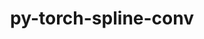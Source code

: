 ---
title: "py-torch-spline-conv"
layout: cache
categories: [package, develop]
meta: {"versions": ["1.2.0"], "compilers": ["apple-clang@=15.0.0", "gcc@=11.3.0", "gcc@=11.4.0"], "oss": ["ubuntu22.04", "ventura"], "platforms": ["darwin", "linux"], "targets": ["aarch64", "x86_64_v3"], "stacks": ["ml-darwin-aarch64-mps", "ml-linux-x86_64-cpu", "ml-linux-x86_64-cuda", "root"], "num_specs": 62, "num_specs_by_stack": {"ml-darwin-aarch64-mps": 15, "root": 62, "ml-linux-x86_64-cuda": 24, "ml-linux-x86_64-cpu": 23}}
spec_details: [{"hash": "paegbbxqz2jth5u4cagnywui3badpupq", "compiler": "apple-clang@=15.0.0", "versions": ["1.2.0"], "os": "ventura", "platform": "darwin", "target": "aarch64", "variants": ["build_system=python_pip", "~cuda"], "stacks": ["ml-darwin-aarch64-mps", "root"], "size": "-", "tarball": "https://binaries.spack.io/develop/build_cache/darwin-ventura-aarch64/apple-clang-15.0.0/py-torch-spline-conv-1.2.0/darwin-ventura-aarch64-apple-clang-15.0.0-py-torch-spline-conv-1.2.0-paegbbxqz2jth5u4cagnywui3badpupq.spack"}, {"hash": "4xdxoe2uzcb2cjwj6lo2faqpxtksydh6", "compiler": "apple-clang@=15.0.0", "versions": ["1.2.0"], "os": "ventura", "platform": "darwin", "target": "aarch64", "variants": ["build_system=python_pip", "~cuda"], "stacks": ["ml-darwin-aarch64-mps", "root"], "size": "-", "tarball": "https://binaries.spack.io/develop/build_cache/darwin-ventura-aarch64/apple-clang-15.0.0/py-torch-spline-conv-1.2.0/darwin-ventura-aarch64-apple-clang-15.0.0-py-torch-spline-conv-1.2.0-4xdxoe2uzcb2cjwj6lo2faqpxtksydh6.spack"}, {"hash": "3jnrfgorgjjyq4cglr3ylqe6bxf43cl6", "compiler": "apple-clang@=15.0.0", "versions": ["1.2.0"], "os": "ventura", "platform": "darwin", "target": "aarch64", "variants": ["build_system=python_pip", "~cuda"], "stacks": ["ml-darwin-aarch64-mps", "root"], "size": "-", "tarball": "https://binaries.spack.io/develop/build_cache/darwin-ventura-aarch64/apple-clang-15.0.0/py-torch-spline-conv-1.2.0/darwin-ventura-aarch64-apple-clang-15.0.0-py-torch-spline-conv-1.2.0-3jnrfgorgjjyq4cglr3ylqe6bxf43cl6.spack"}, {"hash": "ro5p5h22w2uacmgqjawcshptt73rxbrj", "compiler": "apple-clang@=15.0.0", "versions": ["1.2.0"], "os": "ventura", "platform": "darwin", "target": "aarch64", "variants": ["build_system=python_pip", "~cuda"], "stacks": ["ml-darwin-aarch64-mps", "root"], "size": "-", "tarball": "https://binaries.spack.io/develop/build_cache/darwin-ventura-aarch64/apple-clang-15.0.0/py-torch-spline-conv-1.2.0/darwin-ventura-aarch64-apple-clang-15.0.0-py-torch-spline-conv-1.2.0-ro5p5h22w2uacmgqjawcshptt73rxbrj.spack"}, {"hash": "luhoo6boubbsaet7jz54xk2fswvbqgrg", "compiler": "apple-clang@=15.0.0", "versions": ["1.2.0"], "os": "ventura", "platform": "darwin", "target": "aarch64", "variants": ["build_system=python_pip", "~cuda"], "stacks": ["ml-darwin-aarch64-mps", "root"], "size": "-", "tarball": "https://binaries.spack.io/develop/build_cache/darwin-ventura-aarch64/apple-clang-15.0.0/py-torch-spline-conv-1.2.0/darwin-ventura-aarch64-apple-clang-15.0.0-py-torch-spline-conv-1.2.0-luhoo6boubbsaet7jz54xk2fswvbqgrg.spack"}, {"hash": "r7imfdkaq3xdyy44hwz3yvexej63x7a3", "compiler": "apple-clang@=15.0.0", "versions": ["1.2.0"], "os": "ventura", "platform": "darwin", "target": "aarch64", "variants": ["build_system=python_pip", "~cuda"], "stacks": ["ml-darwin-aarch64-mps", "root"], "size": "-", "tarball": "https://binaries.spack.io/develop/build_cache/darwin-ventura-aarch64/apple-clang-15.0.0/py-torch-spline-conv-1.2.0/darwin-ventura-aarch64-apple-clang-15.0.0-py-torch-spline-conv-1.2.0-r7imfdkaq3xdyy44hwz3yvexej63x7a3.spack"}, {"hash": "ugecqp2esbp2lgj5fck35wemknmcsqa3", "compiler": "apple-clang@=15.0.0", "versions": ["1.2.0"], "os": "ventura", "platform": "darwin", "target": "aarch64", "variants": ["build_system=python_pip", "~cuda"], "stacks": ["ml-darwin-aarch64-mps", "root"], "size": "-", "tarball": "https://binaries.spack.io/develop/build_cache/darwin-ventura-aarch64/apple-clang-15.0.0/py-torch-spline-conv-1.2.0/darwin-ventura-aarch64-apple-clang-15.0.0-py-torch-spline-conv-1.2.0-ugecqp2esbp2lgj5fck35wemknmcsqa3.spack"}, {"hash": "w4lxy5qeijpt4r6vdwgrg7vijehgcc3z", "compiler": "apple-clang@=15.0.0", "versions": ["1.2.0"], "os": "ventura", "platform": "darwin", "target": "aarch64", "variants": ["build_system=python_pip", "~cuda"], "stacks": ["ml-darwin-aarch64-mps", "root"], "size": "-", "tarball": "https://binaries.spack.io/develop/build_cache/darwin-ventura-aarch64/apple-clang-15.0.0/py-torch-spline-conv-1.2.0/darwin-ventura-aarch64-apple-clang-15.0.0-py-torch-spline-conv-1.2.0-w4lxy5qeijpt4r6vdwgrg7vijehgcc3z.spack"}, {"hash": "u3izcszflotjr6q7qgzv7ak67n5fzd25", "compiler": "apple-clang@=15.0.0", "versions": ["1.2.0"], "os": "ventura", "platform": "darwin", "target": "aarch64", "variants": ["build_system=python_pip", "~cuda"], "stacks": ["ml-darwin-aarch64-mps", "root"], "size": "-", "tarball": "https://binaries.spack.io/develop/build_cache/darwin-ventura-aarch64/apple-clang-15.0.0/py-torch-spline-conv-1.2.0/darwin-ventura-aarch64-apple-clang-15.0.0-py-torch-spline-conv-1.2.0-u3izcszflotjr6q7qgzv7ak67n5fzd25.spack"}, {"hash": "4lf3p7h6f5lfkc4edyq5zifgh6vc257q", "compiler": "apple-clang@=15.0.0", "versions": ["1.2.0"], "os": "ventura", "platform": "darwin", "target": "aarch64", "variants": ["build_system=python_pip", "~cuda"], "stacks": ["ml-darwin-aarch64-mps", "root"], "size": "-", "tarball": "https://binaries.spack.io/develop/build_cache/darwin-ventura-aarch64/apple-clang-15.0.0/py-torch-spline-conv-1.2.0/darwin-ventura-aarch64-apple-clang-15.0.0-py-torch-spline-conv-1.2.0-4lf3p7h6f5lfkc4edyq5zifgh6vc257q.spack"}, {"hash": "dsw5odmfzjfuhumacc5b27u7i6vx6lqb", "compiler": "apple-clang@=15.0.0", "versions": ["1.2.0"], "os": "ventura", "platform": "darwin", "target": "aarch64", "variants": ["build_system=python_pip", "~cuda"], "stacks": ["ml-darwin-aarch64-mps", "root"], "size": "-", "tarball": "https://binaries.spack.io/develop/build_cache/darwin-ventura-aarch64/apple-clang-15.0.0/py-torch-spline-conv-1.2.0/darwin-ventura-aarch64-apple-clang-15.0.0-py-torch-spline-conv-1.2.0-dsw5odmfzjfuhumacc5b27u7i6vx6lqb.spack"}, {"hash": "ythrmdja64zc67amdrcwjjlkkdqyeoy7", "compiler": "apple-clang@=15.0.0", "versions": ["1.2.0"], "os": "ventura", "platform": "darwin", "target": "aarch64", "variants": ["build_system=python_pip", "~cuda"], "stacks": ["ml-darwin-aarch64-mps", "root"], "size": "-", "tarball": "https://binaries.spack.io/develop/build_cache/darwin-ventura-aarch64/apple-clang-15.0.0/py-torch-spline-conv-1.2.0/darwin-ventura-aarch64-apple-clang-15.0.0-py-torch-spline-conv-1.2.0-ythrmdja64zc67amdrcwjjlkkdqyeoy7.spack"}, {"hash": "hd3lldq7m4bmyvunpawl7mwxpvlyakq5", "compiler": "apple-clang@=15.0.0", "versions": ["1.2.0"], "os": "ventura", "platform": "darwin", "target": "aarch64", "variants": ["build_system=python_pip", "~cuda"], "stacks": ["ml-darwin-aarch64-mps", "root"], "size": "-", "tarball": "https://binaries.spack.io/develop/build_cache/darwin-ventura-aarch64/apple-clang-15.0.0/py-torch-spline-conv-1.2.0/darwin-ventura-aarch64-apple-clang-15.0.0-py-torch-spline-conv-1.2.0-hd3lldq7m4bmyvunpawl7mwxpvlyakq5.spack"}, {"hash": "lzeslxmxmrc7vbet4wusqcjldcb347xx", "compiler": "apple-clang@=15.0.0", "versions": ["1.2.0"], "os": "ventura", "platform": "darwin", "target": "aarch64", "variants": ["build_system=python_pip", "~cuda"], "stacks": ["ml-darwin-aarch64-mps", "root"], "size": "-", "tarball": "https://binaries.spack.io/develop/build_cache/darwin-ventura-aarch64/apple-clang-15.0.0/py-torch-spline-conv-1.2.0/darwin-ventura-aarch64-apple-clang-15.0.0-py-torch-spline-conv-1.2.0-lzeslxmxmrc7vbet4wusqcjldcb347xx.spack"}, {"hash": "bqmdspovt2wtxbjqljzqvik43jb7da6y", "compiler": "apple-clang@=15.0.0", "versions": ["1.2.0"], "os": "ventura", "platform": "darwin", "target": "aarch64", "variants": ["build_system=python_pip", "~cuda"], "stacks": ["ml-darwin-aarch64-mps", "root"], "size": "-", "tarball": "https://binaries.spack.io/develop/build_cache/darwin-ventura-aarch64/apple-clang-15.0.0/py-torch-spline-conv-1.2.0/darwin-ventura-aarch64-apple-clang-15.0.0-py-torch-spline-conv-1.2.0-bqmdspovt2wtxbjqljzqvik43jb7da6y.spack"}, {"hash": "r6s3lb6o3imtwky5liio6v47k2saqjz2", "compiler": "gcc@=11.3.0", "versions": ["1.2.0"], "os": "ubuntu22.04", "platform": "linux", "target": "x86_64_v3", "variants": ["build_system=python_pip", "+cuda"], "stacks": ["ml-linux-x86_64-cuda", "root"], "size": "-", "tarball": "https://binaries.spack.io/develop/build_cache/linux-ubuntu22.04-x86_64_v3/gcc-11.3.0/py-torch-spline-conv-1.2.0/linux-ubuntu22.04-x86_64_v3-gcc-11.3.0-py-torch-spline-conv-1.2.0-r6s3lb6o3imtwky5liio6v47k2saqjz2.spack"}, {"hash": "wel5yk24z6jwbyn7w52xfrglm5o42ejz", "compiler": "gcc@=11.3.0", "versions": ["1.2.0"], "os": "ubuntu22.04", "platform": "linux", "target": "x86_64_v3", "variants": ["build_system=python_pip", "~cuda"], "stacks": ["root", "ml-linux-x86_64-cpu"], "size": "-", "tarball": "https://binaries.spack.io/develop/build_cache/linux-ubuntu22.04-x86_64_v3/gcc-11.3.0/py-torch-spline-conv-1.2.0/linux-ubuntu22.04-x86_64_v3-gcc-11.3.0-py-torch-spline-conv-1.2.0-wel5yk24z6jwbyn7w52xfrglm5o42ejz.spack"}, {"hash": "xjzghnr3ztvaf5otlwinquvvv7owjwul", "compiler": "gcc@=11.3.0", "versions": ["1.2.0"], "os": "ubuntu22.04", "platform": "linux", "target": "x86_64_v3", "variants": ["build_system=python_pip", "~cuda"], "stacks": ["root", "ml-linux-x86_64-cpu"], "size": "-", "tarball": "https://binaries.spack.io/develop/build_cache/linux-ubuntu22.04-x86_64_v3/gcc-11.3.0/py-torch-spline-conv-1.2.0/linux-ubuntu22.04-x86_64_v3-gcc-11.3.0-py-torch-spline-conv-1.2.0-xjzghnr3ztvaf5otlwinquvvv7owjwul.spack"}, {"hash": "i3pk36bydfrjo2ncvhlglj7bf4lunurd", "compiler": "gcc@=11.3.0", "versions": ["1.2.0"], "os": "ubuntu22.04", "platform": "linux", "target": "x86_64_v3", "variants": ["build_system=python_pip", "+cuda"], "stacks": ["ml-linux-x86_64-cuda", "root"], "size": "-", "tarball": "https://binaries.spack.io/develop/build_cache/linux-ubuntu22.04-x86_64_v3/gcc-11.3.0/py-torch-spline-conv-1.2.0/linux-ubuntu22.04-x86_64_v3-gcc-11.3.0-py-torch-spline-conv-1.2.0-i3pk36bydfrjo2ncvhlglj7bf4lunurd.spack"}, {"hash": "zmf5e6to73ojf52mge45tixjkgmiqxes", "compiler": "gcc@=11.3.0", "versions": ["1.2.0"], "os": "ubuntu22.04", "platform": "linux", "target": "x86_64_v3", "variants": ["build_system=python_pip", "+cuda"], "stacks": ["ml-linux-x86_64-cuda", "root"], "size": "-", "tarball": "https://binaries.spack.io/develop/build_cache/linux-ubuntu22.04-x86_64_v3/gcc-11.3.0/py-torch-spline-conv-1.2.0/linux-ubuntu22.04-x86_64_v3-gcc-11.3.0-py-torch-spline-conv-1.2.0-zmf5e6to73ojf52mge45tixjkgmiqxes.spack"}, {"hash": "aybyn7e6uq4axcejh4xei2zzp43iviwg", "compiler": "gcc@=11.3.0", "versions": ["1.2.0"], "os": "ubuntu22.04", "platform": "linux", "target": "x86_64_v3", "variants": ["build_system=python_pip", "~cuda"], "stacks": ["root", "ml-linux-x86_64-cpu"], "size": "-", "tarball": "https://binaries.spack.io/develop/build_cache/linux-ubuntu22.04-x86_64_v3/gcc-11.3.0/py-torch-spline-conv-1.2.0/linux-ubuntu22.04-x86_64_v3-gcc-11.3.0-py-torch-spline-conv-1.2.0-aybyn7e6uq4axcejh4xei2zzp43iviwg.spack"}, {"hash": "smctjvvyfsaiyyw5plvdm6eygovj6ecg", "compiler": "gcc@=11.3.0", "versions": ["1.2.0"], "os": "ubuntu22.04", "platform": "linux", "target": "x86_64_v3", "variants": ["build_system=python_pip", "+cuda"], "stacks": ["ml-linux-x86_64-cuda", "root"], "size": "-", "tarball": "https://binaries.spack.io/develop/build_cache/linux-ubuntu22.04-x86_64_v3/gcc-11.3.0/py-torch-spline-conv-1.2.0/linux-ubuntu22.04-x86_64_v3-gcc-11.3.0-py-torch-spline-conv-1.2.0-smctjvvyfsaiyyw5plvdm6eygovj6ecg.spack"}, {"hash": "ycn7jd23pobzff6wxzfdtf34qf2dxkye", "compiler": "gcc@=11.3.0", "versions": ["1.2.0"], "os": "ubuntu22.04", "platform": "linux", "target": "x86_64_v3", "variants": ["build_system=python_pip", "+cuda"], "stacks": ["ml-linux-x86_64-cuda", "root"], "size": "-", "tarball": "https://binaries.spack.io/develop/build_cache/linux-ubuntu22.04-x86_64_v3/gcc-11.3.0/py-torch-spline-conv-1.2.0/linux-ubuntu22.04-x86_64_v3-gcc-11.3.0-py-torch-spline-conv-1.2.0-ycn7jd23pobzff6wxzfdtf34qf2dxkye.spack"}, {"hash": "owc75ms5uqfa6x554z34fjagovm6cizb", "compiler": "gcc@=11.3.0", "versions": ["1.2.0"], "os": "ubuntu22.04", "platform": "linux", "target": "x86_64_v3", "variants": ["build_system=python_pip", "~cuda"], "stacks": ["root", "ml-linux-x86_64-cpu"], "size": "-", "tarball": "https://binaries.spack.io/develop/build_cache/linux-ubuntu22.04-x86_64_v3/gcc-11.3.0/py-torch-spline-conv-1.2.0/linux-ubuntu22.04-x86_64_v3-gcc-11.3.0-py-torch-spline-conv-1.2.0-owc75ms5uqfa6x554z34fjagovm6cizb.spack"}, {"hash": "jtmcqkzonph56brhcl25ei64wfx5lobz", "compiler": "gcc@=11.3.0", "versions": ["1.2.0"], "os": "ubuntu22.04", "platform": "linux", "target": "x86_64_v3", "variants": ["build_system=python_pip", "+cuda"], "stacks": ["ml-linux-x86_64-cuda", "root"], "size": "-", "tarball": "https://binaries.spack.io/develop/build_cache/linux-ubuntu22.04-x86_64_v3/gcc-11.3.0/py-torch-spline-conv-1.2.0/linux-ubuntu22.04-x86_64_v3-gcc-11.3.0-py-torch-spline-conv-1.2.0-jtmcqkzonph56brhcl25ei64wfx5lobz.spack"}, {"hash": "gxec4ahz7hxvavscf36xdjnhqtdlt53t", "compiler": "gcc@=11.3.0", "versions": ["1.2.0"], "os": "ubuntu22.04", "platform": "linux", "target": "x86_64_v3", "variants": ["build_system=python_pip", "~cuda"], "stacks": ["root", "ml-linux-x86_64-cpu"], "size": "-", "tarball": "https://binaries.spack.io/develop/build_cache/linux-ubuntu22.04-x86_64_v3/gcc-11.3.0/py-torch-spline-conv-1.2.0/linux-ubuntu22.04-x86_64_v3-gcc-11.3.0-py-torch-spline-conv-1.2.0-gxec4ahz7hxvavscf36xdjnhqtdlt53t.spack"}, {"hash": "lzimqnkxemq4or35gkih3wnna7neusml", "compiler": "gcc@=11.3.0", "versions": ["1.2.0"], "os": "ubuntu22.04", "platform": "linux", "target": "x86_64_v3", "variants": ["build_system=python_pip", "~cuda"], "stacks": ["root", "ml-linux-x86_64-cpu"], "size": "-", "tarball": "https://binaries.spack.io/develop/build_cache/linux-ubuntu22.04-x86_64_v3/gcc-11.3.0/py-torch-spline-conv-1.2.0/linux-ubuntu22.04-x86_64_v3-gcc-11.3.0-py-torch-spline-conv-1.2.0-lzimqnkxemq4or35gkih3wnna7neusml.spack"}, {"hash": "eqyyrg6fqam4fwtrl7k2dma7dmd22lfj", "compiler": "gcc@=11.3.0", "versions": ["1.2.0"], "os": "ubuntu22.04", "platform": "linux", "target": "x86_64_v3", "variants": ["build_system=python_pip", "+cuda"], "stacks": ["ml-linux-x86_64-cuda", "root"], "size": "-", "tarball": "https://binaries.spack.io/develop/build_cache/linux-ubuntu22.04-x86_64_v3/gcc-11.3.0/py-torch-spline-conv-1.2.0/linux-ubuntu22.04-x86_64_v3-gcc-11.3.0-py-torch-spline-conv-1.2.0-eqyyrg6fqam4fwtrl7k2dma7dmd22lfj.spack"}, {"hash": "6gumhvje4juxoqjexxtnelhrvjxo2myy", "compiler": "gcc@=11.3.0", "versions": ["1.2.0"], "os": "ubuntu22.04", "platform": "linux", "target": "x86_64_v3", "variants": ["build_system=python_pip", "~cuda"], "stacks": ["root", "ml-linux-x86_64-cpu"], "size": "-", "tarball": "https://binaries.spack.io/develop/build_cache/linux-ubuntu22.04-x86_64_v3/gcc-11.3.0/py-torch-spline-conv-1.2.0/linux-ubuntu22.04-x86_64_v3-gcc-11.3.0-py-torch-spline-conv-1.2.0-6gumhvje4juxoqjexxtnelhrvjxo2myy.spack"}, {"hash": "2een7shnytscx4yk62tepz3naqx2xx4m", "compiler": "gcc@=11.3.0", "versions": ["1.2.0"], "os": "ubuntu22.04", "platform": "linux", "target": "x86_64_v3", "variants": ["build_system=python_pip", "+cuda"], "stacks": ["ml-linux-x86_64-cuda", "root"], "size": "-", "tarball": "https://binaries.spack.io/develop/build_cache/linux-ubuntu22.04-x86_64_v3/gcc-11.3.0/py-torch-spline-conv-1.2.0/linux-ubuntu22.04-x86_64_v3-gcc-11.3.0-py-torch-spline-conv-1.2.0-2een7shnytscx4yk62tepz3naqx2xx4m.spack"}, {"hash": "loqefqimand77vnpyahvxiqd7d2hro4a", "compiler": "gcc@=11.3.0", "versions": ["1.2.0"], "os": "ubuntu22.04", "platform": "linux", "target": "x86_64_v3", "variants": ["build_system=python_pip", "~cuda"], "stacks": ["root", "ml-linux-x86_64-cpu"], "size": "-", "tarball": "https://binaries.spack.io/develop/build_cache/linux-ubuntu22.04-x86_64_v3/gcc-11.3.0/py-torch-spline-conv-1.2.0/linux-ubuntu22.04-x86_64_v3-gcc-11.3.0-py-torch-spline-conv-1.2.0-loqefqimand77vnpyahvxiqd7d2hro4a.spack"}, {"hash": "57l2wnr2xwyrenljcrczvtcqmguv6hjj", "compiler": "gcc@=11.3.0", "versions": ["1.2.0"], "os": "ubuntu22.04", "platform": "linux", "target": "x86_64_v3", "variants": ["build_system=python_pip", "~cuda"], "stacks": ["root", "ml-linux-x86_64-cpu"], "size": "-", "tarball": "https://binaries.spack.io/develop/build_cache/linux-ubuntu22.04-x86_64_v3/gcc-11.3.0/py-torch-spline-conv-1.2.0/linux-ubuntu22.04-x86_64_v3-gcc-11.3.0-py-torch-spline-conv-1.2.0-57l2wnr2xwyrenljcrczvtcqmguv6hjj.spack"}, {"hash": "6ak44g7cybtcswlsppgf6v352gs6jrxf", "compiler": "gcc@=11.3.0", "versions": ["1.2.0"], "os": "ubuntu22.04", "platform": "linux", "target": "x86_64_v3", "variants": ["build_system=python_pip", "+cuda"], "stacks": ["ml-linux-x86_64-cuda", "root"], "size": "-", "tarball": "https://binaries.spack.io/develop/build_cache/linux-ubuntu22.04-x86_64_v3/gcc-11.3.0/py-torch-spline-conv-1.2.0/linux-ubuntu22.04-x86_64_v3-gcc-11.3.0-py-torch-spline-conv-1.2.0-6ak44g7cybtcswlsppgf6v352gs6jrxf.spack"}, {"hash": "srhuu2nydsv4qyw66tzajqyyjqt7fviv", "compiler": "gcc@=11.3.0", "versions": ["1.2.0"], "os": "ubuntu22.04", "platform": "linux", "target": "x86_64_v3", "variants": ["build_system=python_pip", "~cuda"], "stacks": ["root", "ml-linux-x86_64-cpu"], "size": "-", "tarball": "https://binaries.spack.io/develop/build_cache/linux-ubuntu22.04-x86_64_v3/gcc-11.3.0/py-torch-spline-conv-1.2.0/linux-ubuntu22.04-x86_64_v3-gcc-11.3.0-py-torch-spline-conv-1.2.0-srhuu2nydsv4qyw66tzajqyyjqt7fviv.spack"}, {"hash": "27pk42caf6stciriwax277u5nekyiq7k", "compiler": "gcc@=11.3.0", "versions": ["1.2.0"], "os": "ubuntu22.04", "platform": "linux", "target": "x86_64_v3", "variants": ["build_system=python_pip", "+cuda"], "stacks": ["ml-linux-x86_64-cuda", "root"], "size": "-", "tarball": "https://binaries.spack.io/develop/build_cache/linux-ubuntu22.04-x86_64_v3/gcc-11.3.0/py-torch-spline-conv-1.2.0/linux-ubuntu22.04-x86_64_v3-gcc-11.3.0-py-torch-spline-conv-1.2.0-27pk42caf6stciriwax277u5nekyiq7k.spack"}, {"hash": "u64hm5wpaautasxmm7nhyc2z7egufewe", "compiler": "gcc@=11.3.0", "versions": ["1.2.0"], "os": "ubuntu22.04", "platform": "linux", "target": "x86_64_v3", "variants": ["build_system=python_pip", "+cuda"], "stacks": ["ml-linux-x86_64-cuda", "root"], "size": "-", "tarball": "https://binaries.spack.io/develop/build_cache/linux-ubuntu22.04-x86_64_v3/gcc-11.3.0/py-torch-spline-conv-1.2.0/linux-ubuntu22.04-x86_64_v3-gcc-11.3.0-py-torch-spline-conv-1.2.0-u64hm5wpaautasxmm7nhyc2z7egufewe.spack"}, {"hash": "nejlmxi7m23nkedfqr4hgunxot2vsi5t", "compiler": "gcc@=11.3.0", "versions": ["1.2.0"], "os": "ubuntu22.04", "platform": "linux", "target": "x86_64_v3", "variants": ["build_system=python_pip", "~cuda"], "stacks": ["root", "ml-linux-x86_64-cpu"], "size": "-", "tarball": "https://binaries.spack.io/develop/build_cache/linux-ubuntu22.04-x86_64_v3/gcc-11.3.0/py-torch-spline-conv-1.2.0/linux-ubuntu22.04-x86_64_v3-gcc-11.3.0-py-torch-spline-conv-1.2.0-nejlmxi7m23nkedfqr4hgunxot2vsi5t.spack"}, {"hash": "6jdaamusnemz6i6yuipqweevci2p63cx", "compiler": "gcc@=11.3.0", "versions": ["1.2.0"], "os": "ubuntu22.04", "platform": "linux", "target": "x86_64_v3", "variants": ["build_system=python_pip", "+cuda"], "stacks": ["ml-linux-x86_64-cuda", "root"], "size": "-", "tarball": "https://binaries.spack.io/develop/build_cache/linux-ubuntu22.04-x86_64_v3/gcc-11.3.0/py-torch-spline-conv-1.2.0/linux-ubuntu22.04-x86_64_v3-gcc-11.3.0-py-torch-spline-conv-1.2.0-6jdaamusnemz6i6yuipqweevci2p63cx.spack"}, {"hash": "kwtntcdlhvmkjo3x346xvmo237qwcyns", "compiler": "gcc@=11.3.0", "versions": ["1.2.0"], "os": "ubuntu22.04", "platform": "linux", "target": "x86_64_v3", "variants": ["build_system=python_pip", "~cuda"], "stacks": ["root", "ml-linux-x86_64-cpu"], "size": "-", "tarball": "https://binaries.spack.io/develop/build_cache/linux-ubuntu22.04-x86_64_v3/gcc-11.3.0/py-torch-spline-conv-1.2.0/linux-ubuntu22.04-x86_64_v3-gcc-11.3.0-py-torch-spline-conv-1.2.0-kwtntcdlhvmkjo3x346xvmo237qwcyns.spack"}, {"hash": "jofgmtdlejeg5l5e6vlxp73dh3blzndo", "compiler": "gcc@=11.3.0", "versions": ["1.2.0"], "os": "ubuntu22.04", "platform": "linux", "target": "x86_64_v3", "variants": ["build_system=python_pip", "~cuda"], "stacks": ["root", "ml-linux-x86_64-cpu"], "size": "-", "tarball": "https://binaries.spack.io/develop/build_cache/linux-ubuntu22.04-x86_64_v3/gcc-11.3.0/py-torch-spline-conv-1.2.0/linux-ubuntu22.04-x86_64_v3-gcc-11.3.0-py-torch-spline-conv-1.2.0-jofgmtdlejeg5l5e6vlxp73dh3blzndo.spack"}, {"hash": "hu4vnckyh23l3wlrmx4x3aoadkfclvpe", "compiler": "gcc@=11.3.0", "versions": ["1.2.0"], "os": "ubuntu22.04", "platform": "linux", "target": "x86_64_v3", "variants": ["build_system=python_pip", "~cuda"], "stacks": ["root", "ml-linux-x86_64-cpu"], "size": "-", "tarball": "https://binaries.spack.io/develop/build_cache/linux-ubuntu22.04-x86_64_v3/gcc-11.3.0/py-torch-spline-conv-1.2.0/linux-ubuntu22.04-x86_64_v3-gcc-11.3.0-py-torch-spline-conv-1.2.0-hu4vnckyh23l3wlrmx4x3aoadkfclvpe.spack"}, {"hash": "elwonkxana2arp5rp4ps4kgrafh5a7jv", "compiler": "gcc@=11.3.0", "versions": ["1.2.0"], "os": "ubuntu22.04", "platform": "linux", "target": "x86_64_v3", "variants": ["build_system=python_pip", "~cuda"], "stacks": ["root", "ml-linux-x86_64-cpu"], "size": "-", "tarball": "https://binaries.spack.io/develop/build_cache/linux-ubuntu22.04-x86_64_v3/gcc-11.3.0/py-torch-spline-conv-1.2.0/linux-ubuntu22.04-x86_64_v3-gcc-11.3.0-py-torch-spline-conv-1.2.0-elwonkxana2arp5rp4ps4kgrafh5a7jv.spack"}, {"hash": "xehflpqmpnlijulntehl3iuxsym772vc", "compiler": "gcc@=11.3.0", "versions": ["1.2.0"], "os": "ubuntu22.04", "platform": "linux", "target": "x86_64_v3", "variants": ["build_system=python_pip", "+cuda"], "stacks": ["ml-linux-x86_64-cuda", "root"], "size": "-", "tarball": "https://binaries.spack.io/develop/build_cache/linux-ubuntu22.04-x86_64_v3/gcc-11.3.0/py-torch-spline-conv-1.2.0/linux-ubuntu22.04-x86_64_v3-gcc-11.3.0-py-torch-spline-conv-1.2.0-xehflpqmpnlijulntehl3iuxsym772vc.spack"}, {"hash": "gjyauien6hsxkbqanzlpvtw6los42hos", "compiler": "gcc@=11.3.0", "versions": ["1.2.0"], "os": "ubuntu22.04", "platform": "linux", "target": "x86_64_v3", "variants": ["build_system=python_pip", "+cuda"], "stacks": ["ml-linux-x86_64-cuda", "root"], "size": "-", "tarball": "https://binaries.spack.io/develop/build_cache/linux-ubuntu22.04-x86_64_v3/gcc-11.3.0/py-torch-spline-conv-1.2.0/linux-ubuntu22.04-x86_64_v3-gcc-11.3.0-py-torch-spline-conv-1.2.0-gjyauien6hsxkbqanzlpvtw6los42hos.spack"}, {"hash": "skj2xjhmjyulap4diuy2jrsgn3c6drdt", "compiler": "gcc@=11.3.0", "versions": ["1.2.0"], "os": "ubuntu22.04", "platform": "linux", "target": "x86_64_v3", "variants": ["build_system=python_pip", "+cuda"], "stacks": ["ml-linux-x86_64-cuda", "root"], "size": "-", "tarball": "https://binaries.spack.io/develop/build_cache/linux-ubuntu22.04-x86_64_v3/gcc-11.3.0/py-torch-spline-conv-1.2.0/linux-ubuntu22.04-x86_64_v3-gcc-11.3.0-py-torch-spline-conv-1.2.0-skj2xjhmjyulap4diuy2jrsgn3c6drdt.spack"}, {"hash": "exhglh5qnygzln5zjf45umnfzwq3whug", "compiler": "gcc@=11.4.0", "versions": ["1.2.0"], "os": "ubuntu22.04", "platform": "linux", "target": "x86_64_v3", "variants": ["build_system=python_pip", "+cuda"], "stacks": ["ml-linux-x86_64-cuda", "root"], "size": "-", "tarball": "https://binaries.spack.io/develop/build_cache/linux-ubuntu22.04-x86_64_v3/gcc-11.4.0/py-torch-spline-conv-1.2.0/linux-ubuntu22.04-x86_64_v3-gcc-11.4.0-py-torch-spline-conv-1.2.0-exhglh5qnygzln5zjf45umnfzwq3whug.spack"}, {"hash": "kdrtaqmel4cjn2wjwrvida27njk7hw3d", "compiler": "gcc@=11.4.0", "versions": ["1.2.0"], "os": "ubuntu22.04", "platform": "linux", "target": "x86_64_v3", "variants": ["build_system=python_pip", "~cuda"], "stacks": ["root", "ml-linux-x86_64-cpu"], "size": "-", "tarball": "https://binaries.spack.io/develop/build_cache/linux-ubuntu22.04-x86_64_v3/gcc-11.4.0/py-torch-spline-conv-1.2.0/linux-ubuntu22.04-x86_64_v3-gcc-11.4.0-py-torch-spline-conv-1.2.0-kdrtaqmel4cjn2wjwrvida27njk7hw3d.spack"}, {"hash": "kbwi3apopapzzple5frh4piqo3itzpgy", "compiler": "gcc@=11.4.0", "versions": ["1.2.0"], "os": "ubuntu22.04", "platform": "linux", "target": "x86_64_v3", "variants": ["build_system=python_pip", "+cuda"], "stacks": ["ml-linux-x86_64-cuda", "root"], "size": "-", "tarball": "https://binaries.spack.io/develop/build_cache/linux-ubuntu22.04-x86_64_v3/gcc-11.4.0/py-torch-spline-conv-1.2.0/linux-ubuntu22.04-x86_64_v3-gcc-11.4.0-py-torch-spline-conv-1.2.0-kbwi3apopapzzple5frh4piqo3itzpgy.spack"}, {"hash": "ncv7cz3eug4lquxopi5nolnsbyfqsgw6", "compiler": "gcc@=11.4.0", "versions": ["1.2.0"], "os": "ubuntu22.04", "platform": "linux", "target": "x86_64_v3", "variants": ["build_system=python_pip", "~cuda"], "stacks": ["root", "ml-linux-x86_64-cpu"], "size": "-", "tarball": "https://binaries.spack.io/develop/build_cache/linux-ubuntu22.04-x86_64_v3/gcc-11.4.0/py-torch-spline-conv-1.2.0/linux-ubuntu22.04-x86_64_v3-gcc-11.4.0-py-torch-spline-conv-1.2.0-ncv7cz3eug4lquxopi5nolnsbyfqsgw6.spack"}, {"hash": "m6ciphd4xsl2rzzs2s7ej47bhbuvxm77", "compiler": "gcc@=11.4.0", "versions": ["1.2.0"], "os": "ubuntu22.04", "platform": "linux", "target": "x86_64_v3", "variants": ["build_system=python_pip", "~cuda"], "stacks": ["root", "ml-linux-x86_64-cpu"], "size": "-", "tarball": "https://binaries.spack.io/develop/build_cache/linux-ubuntu22.04-x86_64_v3/gcc-11.4.0/py-torch-spline-conv-1.2.0/linux-ubuntu22.04-x86_64_v3-gcc-11.4.0-py-torch-spline-conv-1.2.0-m6ciphd4xsl2rzzs2s7ej47bhbuvxm77.spack"}, {"hash": "hi7ssmurm5jbt2iuiot37bh7fao6yqeg", "compiler": "gcc@=11.4.0", "versions": ["1.2.0"], "os": "ubuntu22.04", "platform": "linux", "target": "x86_64_v3", "variants": ["build_system=python_pip", "~cuda"], "stacks": ["root", "ml-linux-x86_64-cpu"], "size": "-", "tarball": "https://binaries.spack.io/develop/build_cache/linux-ubuntu22.04-x86_64_v3/gcc-11.4.0/py-torch-spline-conv-1.2.0/linux-ubuntu22.04-x86_64_v3-gcc-11.4.0-py-torch-spline-conv-1.2.0-hi7ssmurm5jbt2iuiot37bh7fao6yqeg.spack"}, {"hash": "py56uwqvklkowfac7bv73pikx2sd6x3o", "compiler": "gcc@=11.4.0", "versions": ["1.2.0"], "os": "ubuntu22.04", "platform": "linux", "target": "x86_64_v3", "variants": ["build_system=python_pip", "+cuda"], "stacks": ["ml-linux-x86_64-cuda", "root"], "size": "-", "tarball": "https://binaries.spack.io/develop/build_cache/linux-ubuntu22.04-x86_64_v3/gcc-11.4.0/py-torch-spline-conv-1.2.0/linux-ubuntu22.04-x86_64_v3-gcc-11.4.0-py-torch-spline-conv-1.2.0-py56uwqvklkowfac7bv73pikx2sd6x3o.spack"}, {"hash": "gdjfg7xci7gig5kyogyawx4apypbtrcx", "compiler": "gcc@=11.4.0", "versions": ["1.2.0"], "os": "ubuntu22.04", "platform": "linux", "target": "x86_64_v3", "variants": ["build_system=python_pip", "+cuda"], "stacks": ["ml-linux-x86_64-cuda", "root"], "size": "-", "tarball": "https://binaries.spack.io/develop/build_cache/linux-ubuntu22.04-x86_64_v3/gcc-11.4.0/py-torch-spline-conv-1.2.0/linux-ubuntu22.04-x86_64_v3-gcc-11.4.0-py-torch-spline-conv-1.2.0-gdjfg7xci7gig5kyogyawx4apypbtrcx.spack"}, {"hash": "g7tvrxlgio5ujmljtgu227yb7q5wicb3", "compiler": "gcc@=11.4.0", "versions": ["1.2.0"], "os": "ubuntu22.04", "platform": "linux", "target": "x86_64_v3", "variants": ["build_system=python_pip", "+cuda"], "stacks": ["ml-linux-x86_64-cuda", "root"], "size": "-", "tarball": "https://binaries.spack.io/develop/build_cache/linux-ubuntu22.04-x86_64_v3/gcc-11.4.0/py-torch-spline-conv-1.2.0/linux-ubuntu22.04-x86_64_v3-gcc-11.4.0-py-torch-spline-conv-1.2.0-g7tvrxlgio5ujmljtgu227yb7q5wicb3.spack"}, {"hash": "s2wplygi63u5nvhmxhwqlrvjnt3xgu4i", "compiler": "gcc@=11.4.0", "versions": ["1.2.0"], "os": "ubuntu22.04", "platform": "linux", "target": "x86_64_v3", "variants": ["build_system=python_pip", "~cuda"], "stacks": ["root", "ml-linux-x86_64-cpu"], "size": "-", "tarball": "https://binaries.spack.io/develop/build_cache/linux-ubuntu22.04-x86_64_v3/gcc-11.4.0/py-torch-spline-conv-1.2.0/linux-ubuntu22.04-x86_64_v3-gcc-11.4.0-py-torch-spline-conv-1.2.0-s2wplygi63u5nvhmxhwqlrvjnt3xgu4i.spack"}, {"hash": "ssqiuvqwst46m7uz3v2eqpnzglfs4i7j", "compiler": "gcc@=11.4.0", "versions": ["1.2.0"], "os": "ubuntu22.04", "platform": "linux", "target": "x86_64_v3", "variants": ["build_system=python_pip", "+cuda"], "stacks": ["ml-linux-x86_64-cuda", "root"], "size": "-", "tarball": "https://binaries.spack.io/develop/build_cache/linux-ubuntu22.04-x86_64_v3/gcc-11.4.0/py-torch-spline-conv-1.2.0/linux-ubuntu22.04-x86_64_v3-gcc-11.4.0-py-torch-spline-conv-1.2.0-ssqiuvqwst46m7uz3v2eqpnzglfs4i7j.spack"}, {"hash": "eomzxeazhuhfo6ey6c62n6phxv2e463m", "compiler": "gcc@=11.4.0", "versions": ["1.2.0"], "os": "ubuntu22.04", "platform": "linux", "target": "x86_64_v3", "variants": ["build_system=python_pip", "+cuda"], "stacks": ["ml-linux-x86_64-cuda", "root"], "size": "-", "tarball": "https://binaries.spack.io/develop/build_cache/linux-ubuntu22.04-x86_64_v3/gcc-11.4.0/py-torch-spline-conv-1.2.0/linux-ubuntu22.04-x86_64_v3-gcc-11.4.0-py-torch-spline-conv-1.2.0-eomzxeazhuhfo6ey6c62n6phxv2e463m.spack"}, {"hash": "a4wtnemhoezxzcz3xz5kux3dlcgjg5vd", "compiler": "gcc@=11.4.0", "versions": ["1.2.0"], "os": "ubuntu22.04", "platform": "linux", "target": "x86_64_v3", "variants": ["build_system=python_pip", "~cuda"], "stacks": ["root", "ml-linux-x86_64-cpu"], "size": "-", "tarball": "https://binaries.spack.io/develop/build_cache/linux-ubuntu22.04-x86_64_v3/gcc-11.4.0/py-torch-spline-conv-1.2.0/linux-ubuntu22.04-x86_64_v3-gcc-11.4.0-py-torch-spline-conv-1.2.0-a4wtnemhoezxzcz3xz5kux3dlcgjg5vd.spack"}, {"hash": "ji7vx7uhlrb7qsytp2duvg5r2kcbbzrh", "compiler": "gcc@=11.4.0", "versions": ["1.2.0"], "os": "ubuntu22.04", "platform": "linux", "target": "x86_64_v3", "variants": ["build_system=python_pip", "~cuda"], "stacks": ["root", "ml-linux-x86_64-cpu"], "size": "-", "tarball": "https://binaries.spack.io/develop/build_cache/linux-ubuntu22.04-x86_64_v3/gcc-11.4.0/py-torch-spline-conv-1.2.0/linux-ubuntu22.04-x86_64_v3-gcc-11.4.0-py-torch-spline-conv-1.2.0-ji7vx7uhlrb7qsytp2duvg5r2kcbbzrh.spack"}, {"hash": "bvflkgacw4vx7u7624kqd6u7zqrawiiz", "compiler": "gcc@=11.4.0", "versions": ["1.2.0"], "os": "ubuntu22.04", "platform": "linux", "target": "x86_64_v3", "variants": ["build_system=python_pip", "+cuda"], "stacks": ["ml-linux-x86_64-cuda", "root"], "size": "-", "tarball": "https://binaries.spack.io/develop/build_cache/linux-ubuntu22.04-x86_64_v3/gcc-11.4.0/py-torch-spline-conv-1.2.0/linux-ubuntu22.04-x86_64_v3-gcc-11.4.0-py-torch-spline-conv-1.2.0-bvflkgacw4vx7u7624kqd6u7zqrawiiz.spack"}, {"hash": "veszo3klwdboh4kksdp6haifgrz4uimm", "compiler": "gcc@=11.4.0", "versions": ["1.2.0"], "os": "ubuntu22.04", "platform": "linux", "target": "x86_64_v3", "variants": ["build_system=python_pip", "+cuda"], "stacks": ["ml-linux-x86_64-cuda", "root"], "size": "-", "tarball": "https://binaries.spack.io/develop/build_cache/linux-ubuntu22.04-x86_64_v3/gcc-11.4.0/py-torch-spline-conv-1.2.0/linux-ubuntu22.04-x86_64_v3-gcc-11.4.0-py-torch-spline-conv-1.2.0-veszo3klwdboh4kksdp6haifgrz4uimm.spack"}, {"hash": "npziodovo342a4dvqy4saqpdbnzazhcq", "compiler": "gcc@=11.4.0", "versions": ["1.2.0"], "os": "ubuntu22.04", "platform": "linux", "target": "x86_64_v3", "variants": ["build_system=python_pip", "~cuda"], "stacks": ["root", "ml-linux-x86_64-cpu"], "size": "-", "tarball": "https://binaries.spack.io/develop/build_cache/linux-ubuntu22.04-x86_64_v3/gcc-11.4.0/py-torch-spline-conv-1.2.0/linux-ubuntu22.04-x86_64_v3-gcc-11.4.0-py-torch-spline-conv-1.2.0-npziodovo342a4dvqy4saqpdbnzazhcq.spack"}]
---